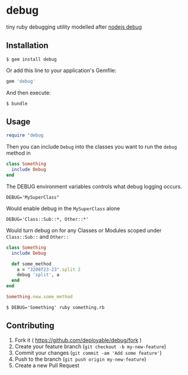 # debug

tiny ruby debugging utility modelled after [nodejs debug](https://github.com/visionmedia/debug)

## Installation

    $ gem install debug

Or add this line to your application's Gemfile:

```ruby
gem 'debug'
```

And then execute:

    $ bundle

## Usage

```ruby
require "debug
```

Then you can include `Debug` into the classes you want to run the `debug` method in

```ruby
class Something
  include Debug
end
```

The DEBUG environment variables controls what debug logging occurs.

    DEBUG='MySuperClass"

Would enable debug in the `MySuperClass` alone

    DEBUG='Class::Sub::*, Other::*'

Would turn debug on for any Classes or Modules scoped under `Class::Sub::` and `Other::`

```ruby
class Something
  include Debug

  def some_method
    a = "3208f23-23".split 2
    debug 'split', a
  end
end

Something.new.some_method
```

    $ DEBUG='Something' ruby something.rb


## Contributing

1. Fork it ( https://github.com/deployable/debug/fork )
2. Create your feature branch (`git checkout -b my-new-feature`)
3. Commit your changes (`git commit -am 'Add some feature'`)
4. Push to the branch (`git push origin my-new-feature`)
5. Create a new Pull Request
